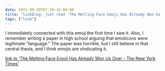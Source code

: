 ```yaml
---
date: 2021-09-29T07:20:32-04:00
title: "linkblog: just read 'The Melting Face Emoji Has Already Won Us Over - The New York Times'"
tags: ["link"]
---
```

I immediately connected with this emoji the first time I saw it. Also, I remember writing a paper in high school arguing that emoticons were legitimate “language.” The paper was horrible, but I still believe in that central thesis, and I think emojis are vindicating it.
 
[link to 'The Melting Face Emoji Has Already Won Us Over - The New York Times'](https://www.nytimes.com/2021/09/29/style/melting-face-emoji-unicode.html)
